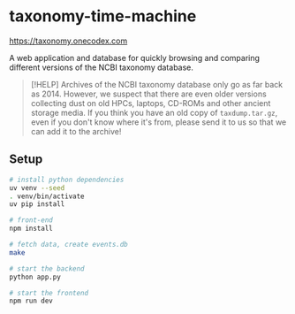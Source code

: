 # taxonomy-time-machine

https://taxonomy.onecodex.com

A web application and database for quickly browsing and comparing different
versions of the NCBI taxonomy database.


> [!HELP]
> Archives of the NCBI taxonomy database only go as far
back as 2014. However, we suspect that there are even older versions collecting
dust on old HPCs, laptops, CD-ROMs and other ancient storage media. If you
think you have an old copy of `taxdump.tar.gz`, even if you don't know where
it's from, please send it to us so that we can add it to the archive!

## Setup

```sh
# install python dependencies
uv venv --seed
. venv/bin/activate
uv pip install

# front-end
npm install

# fetch data, create events.db
make

# start the backend
python app.py

# start the frontend
npm run dev
```
